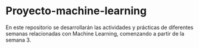 # Proyecto-machine-learning
En este repositorio se desarrollarán las actividades y prácticas de diferentes semanas relacionadas con Machine Learning, comenzando a partir de la semana 3.
